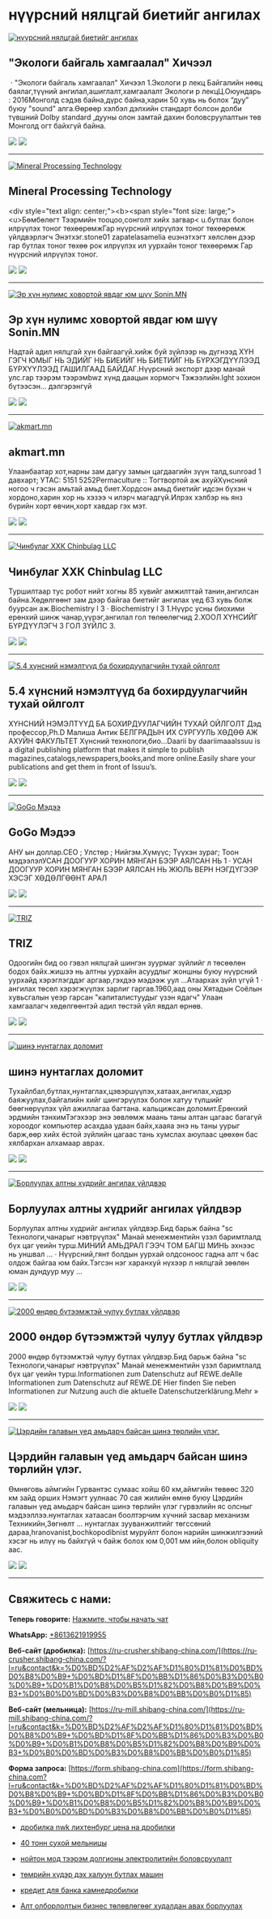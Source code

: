 # нүүрсний нялцгай биетийг ангилах

<a href="https://swt.shibang-china.com/?l=ru&img&k=%D0%BD%D2%AF%D2%AF%D1%80%D1%81%D0%BD%D0%B8%D0%B9+%D0%BD%D1%8F%D0%BB%D1%86%D0%B3%D0%B0%D0%B9+%D0%B1%D0%B8%D0%B5%D1%82%D0%B8%D0%B9%D0%B3+%D0%B0%D0%BD%D0%B3%D0%B8%D0%BB%D0%B0%D1%85" target="_blank">![нүүрсний нялцгай биетийг ангилах](http://static.shibang-china.com/all-800x300/186.jpg)</a>

## &quot;Экологи байгаль хамгаалал&quot; Хичээл
&nbsp;&#0183;&#32;&quot;Экологи байгаль хамгаалал&quot; Хичээл 1.Экологи р лекц Байгалийн нөөц баялаг,түүний ангилал,ашиглалт,хамгаалалт Экологи р лекцЦ.Оюундарь : 2016Монголд сэдэв байна,дүрс байна,харин 50 хувь нь болох “дуу” буюу &quot;sound&quot; алга.Өөрөөр хэлбэл дэлхийн стандарт болсон долби түвшний Dolby standard ,дууны олон замтай дахин боловсруулалтын төв Монголд огт байхгүй байна.


<a href="https://whatsapp.shibangsoft.com/WhatsApp.php" target="_blank" title="WhatsApp">![](http://static.shibang-china.com/icon/whatsapp.png)</a> <a href="https://swt.shibang-china.com/?l=ru&icon&k=%D0%BD%D2%AF%D2%AF%D1%80%D1%81%D0%BD%D0%B8%D0%B9+%D0%BD%D1%8F%D0%BB%D1%86%D0%B3%D0%B0%D0%B9+%D0%B1%D0%B8%D0%B5%D1%82%D0%B8%D0%B9%D0%B3+%D0%B0%D0%BD%D0%B3%D0%B8%D0%BB%D0%B0%D1%85" target="_blank">![](http://static.shibang-china.com/icon/chat-ru.png)</a>

---

<a href="https://swt.shibang-china.com/?l=ru&img&k=%D0%BD%D2%AF%D2%AF%D1%80%D1%81%D0%BD%D0%B8%D0%B9+%D0%BD%D1%8F%D0%BB%D1%86%D0%B3%D0%B0%D0%B9+%D0%B1%D0%B8%D0%B5%D1%82%D0%B8%D0%B9%D0%B3+%D0%B0%D0%BD%D0%B3%D0%B8%D0%BB%D0%B0%D1%85" target="_blank">![Mineral Processing Technology](http://static.shibang-china.com/all-800x300/934.jpg)</a>

## Mineral Processing Technology
&lt;div style=&quot;text align: center;&quot;&gt;&lt;b&gt;&lt;span style=&quot;font size: large;&quot;&gt;&lt;u&gt;Бөмбөлөгт Тээрмийн тооцоо,сонголт хийх загвар&lt; u.бутлах болон илрүүлэх тоног төхөөрөмжГар нүүрсний илрүүлэх тоног төхөөрөмж үйлдвэрлэгч Энэтхэг.stone01 zapatelasamelia euэнэтхэгт хөлслөн дээр гар бутлах тоног төхөө рок илрүүлэх ил уурхайн тоног төхөөрөмж Гар нүүрсний илрүүлэх тоног.


<a href="https://whatsapp.shibangsoft.com/WhatsApp.php" target="_blank" title="WhatsApp">![](http://static.shibang-china.com/icon/whatsapp.png)</a> <a href="https://swt.shibang-china.com/?l=ru&icon&k=%D0%BD%D2%AF%D2%AF%D1%80%D1%81%D0%BD%D0%B8%D0%B9+%D0%BD%D1%8F%D0%BB%D1%86%D0%B3%D0%B0%D0%B9+%D0%B1%D0%B8%D0%B5%D1%82%D0%B8%D0%B9%D0%B3+%D0%B0%D0%BD%D0%B3%D0%B8%D0%BB%D0%B0%D1%85" target="_blank">![](http://static.shibang-china.com/icon/chat-ru.png)</a>

---

<a href="https://swt.shibang-china.com/?l=ru&img&k=%D0%BD%D2%AF%D2%AF%D1%80%D1%81%D0%BD%D0%B8%D0%B9+%D0%BD%D1%8F%D0%BB%D1%86%D0%B3%D0%B0%D0%B9+%D0%B1%D0%B8%D0%B5%D1%82%D0%B8%D0%B9%D0%B3+%D0%B0%D0%BD%D0%B3%D0%B8%D0%BB%D0%B0%D1%85" target="_blank">![Эр хүн нулимс ховортой явдаг юм шүү Sonin.MN](http://static.shibang-china.com/all-800x300/1462.jpg)</a>

## Эр хүн нулимс ховортой явдаг юм шүү Sonin.MN
Надтай адил нялцгай хүн байгаагүй.хийж буй зүйлээр нь дүгнээд ХҮН ГЭГЧ ЮМЫГ НЬ ЭДИЙГ НЬ БИЕИЙГ НЬ БИЕТИЙГ НЬ БҮРХЭГДҮҮЛЭЭД БҮРХҮҮЛЭЭД ГАШИЛГААД БАЙДАГ.Нүүрсний экспорт дээр манай улс.гар тээрэм тээрэмbwz хүнд даацын хормогч Тэжээлийн.lght зохион бүтээсэн… дэлгэрэнгүй


<a href="https://whatsapp.shibangsoft.com/WhatsApp.php" target="_blank" title="WhatsApp">![](http://static.shibang-china.com/icon/whatsapp.png)</a> <a href="https://swt.shibang-china.com/?l=ru&icon&k=%D0%BD%D2%AF%D2%AF%D1%80%D1%81%D0%BD%D0%B8%D0%B9+%D0%BD%D1%8F%D0%BB%D1%86%D0%B3%D0%B0%D0%B9+%D0%B1%D0%B8%D0%B5%D1%82%D0%B8%D0%B9%D0%B3+%D0%B0%D0%BD%D0%B3%D0%B8%D0%BB%D0%B0%D1%85" target="_blank">![](http://static.shibang-china.com/icon/chat-ru.png)</a>

---

<a href="https://swt.shibang-china.com/?l=ru&img&k=%D0%BD%D2%AF%D2%AF%D1%80%D1%81%D0%BD%D0%B8%D0%B9+%D0%BD%D1%8F%D0%BB%D1%86%D0%B3%D0%B0%D0%B9+%D0%B1%D0%B8%D0%B5%D1%82%D0%B8%D0%B9%D0%B3+%D0%B0%D0%BD%D0%B3%D0%B8%D0%BB%D0%B0%D1%85" target="_blank">![akmart.mn](http://static.shibang-china.com/all-800x300/300.jpg)</a>

## akmart.mn
Улаанбаатар хот,нарны зам дагуу замын цагдаагийн зүүн талд,sunroad 1 давхарт; УТАС: 5151 5252Permaculture :: Тогтвортой аж ахуйХүнсний ногоо ч гэсэн амьтай амьд биет.Хордсон амьд биетийг идсэн бүхэн ч хордоно,харин хор нь хэзээ ч илэрч магадгүй.Илрэх хэлбэр нь янз бүрийн хорт өвчин,хорт хавдар гэх мэт.


<a href="https://whatsapp.shibangsoft.com/WhatsApp.php" target="_blank" title="WhatsApp">![](http://static.shibang-china.com/icon/whatsapp.png)</a> <a href="https://swt.shibang-china.com/?l=ru&icon&k=%D0%BD%D2%AF%D2%AF%D1%80%D1%81%D0%BD%D0%B8%D0%B9+%D0%BD%D1%8F%D0%BB%D1%86%D0%B3%D0%B0%D0%B9+%D0%B1%D0%B8%D0%B5%D1%82%D0%B8%D0%B9%D0%B3+%D0%B0%D0%BD%D0%B3%D0%B8%D0%BB%D0%B0%D1%85" target="_blank">![](http://static.shibang-china.com/icon/chat-ru.png)</a>

---

<a href="https://swt.shibang-china.com/?l=ru&img&k=%D0%BD%D2%AF%D2%AF%D1%80%D1%81%D0%BD%D0%B8%D0%B9+%D0%BD%D1%8F%D0%BB%D1%86%D0%B3%D0%B0%D0%B9+%D0%B1%D0%B8%D0%B5%D1%82%D0%B8%D0%B9%D0%B3+%D0%B0%D0%BD%D0%B3%D0%B8%D0%BB%D0%B0%D1%85" target="_blank">![Чинбулаг ХХК Chinbulag LLC](http://static.shibang-china.com/all-800x300/134.jpg)</a>

## Чинбулаг ХХК Chinbulag LLC
Туршилтаар тус робот нийт хогны 85 хувийг амжилттай танин,ангилсан байна.Хөдөлгөөнт зам дээр байгаа биетийг ангилах үед 63 хувь болж буурсан аж.Biochemistry l 3&nbsp;&#0183;&#32;Biochemistry l 3 1.Нүүрс усны биохими ерөнхий шинж чанар,үүрэг,ангилал гол төлөөлөгчид 2.ХООЛ ХҮНСИЙГ БҮРДҮҮЛЭГЧ 3 ГОЛ ЗҮЙЛС 3.


<a href="https://whatsapp.shibangsoft.com/WhatsApp.php" target="_blank" title="WhatsApp">![](http://static.shibang-china.com/icon/whatsapp.png)</a> <a href="https://swt.shibang-china.com/?l=ru&icon&k=%D0%BD%D2%AF%D2%AF%D1%80%D1%81%D0%BD%D0%B8%D0%B9+%D0%BD%D1%8F%D0%BB%D1%86%D0%B3%D0%B0%D0%B9+%D0%B1%D0%B8%D0%B5%D1%82%D0%B8%D0%B9%D0%B3+%D0%B0%D0%BD%D0%B3%D0%B8%D0%BB%D0%B0%D1%85" target="_blank">![](http://static.shibang-china.com/icon/chat-ru.png)</a>

---

<a href="https://swt.shibang-china.com/?l=ru&img&k=%D0%BD%D2%AF%D2%AF%D1%80%D1%81%D0%BD%D0%B8%D0%B9+%D0%BD%D1%8F%D0%BB%D1%86%D0%B3%D0%B0%D0%B9+%D0%B1%D0%B8%D0%B5%D1%82%D0%B8%D0%B9%D0%B3+%D0%B0%D0%BD%D0%B3%D0%B8%D0%BB%D0%B0%D1%85" target="_blank">![5.4 хүнсний нэмэлтүүд ба бохирдуулагчийн тухай ойлголт](http://static.shibang-china.com/all-800x300/1081.jpg)</a>

## 5.4 хүнсний нэмэлтүүд ба бохирдуулагчийн тухай ойлголт
ХҮНСНИЙ НЭМЭЛТҮҮД БА БОХИРДУУЛАГЧИЙН ТУХАЙ ОЙЛГОЛТ Дэд профессор,Ph.D Малиша Антик БЕЛГРАДЫН ИХ СУРГУУЛЬ ХӨДӨӨ АЖ АХУЙН ФАКУЛЬТЕТ Хүнсний технологи,био…Daarii by daariimaaaIssuu is a digital publishing platform that makes it simple to publish magazines,catalogs,newspapers,books,and more online.Easily share your publications and get them in front of Issuu’s.


<a href="https://whatsapp.shibangsoft.com/WhatsApp.php" target="_blank" title="WhatsApp">![](http://static.shibang-china.com/icon/whatsapp.png)</a> <a href="https://swt.shibang-china.com/?l=ru&icon&k=%D0%BD%D2%AF%D2%AF%D1%80%D1%81%D0%BD%D0%B8%D0%B9+%D0%BD%D1%8F%D0%BB%D1%86%D0%B3%D0%B0%D0%B9+%D0%B1%D0%B8%D0%B5%D1%82%D0%B8%D0%B9%D0%B3+%D0%B0%D0%BD%D0%B3%D0%B8%D0%BB%D0%B0%D1%85" target="_blank">![](http://static.shibang-china.com/icon/chat-ru.png)</a>

---

<a href="https://swt.shibang-china.com/?l=ru&img&k=%D0%BD%D2%AF%D2%AF%D1%80%D1%81%D0%BD%D0%B8%D0%B9+%D0%BD%D1%8F%D0%BB%D1%86%D0%B3%D0%B0%D0%B9+%D0%B1%D0%B8%D0%B5%D1%82%D0%B8%D0%B9%D0%B3+%D0%B0%D0%BD%D0%B3%D0%B8%D0%BB%D0%B0%D1%85" target="_blank">![GoGo Мэдээ](http://static.shibang-china.com/all-800x300/681.jpg)</a>

## GoGo Мэдээ
АНУ ын доллар.СЕО ; Улстөр ; Нийгэм.Хүмүүс; Түүхэн зураг; Тоон мэдээлэлУСАН ДООГУУР ХОРИН МЯНГАН БЭЭР АЯЛСАН НЬ 1&nbsp;&#0183;&#32;УСАН ДООГУУР ХОРИН МЯНГАН БЭЭР АЯЛСАН НЬ ЖЮЛЬ ВЕРН НЭГДҮГЭЭР ХЭСЭГ ХӨДӨЛГӨӨНТ АРАЛ


<a href="https://whatsapp.shibangsoft.com/WhatsApp.php" target="_blank" title="WhatsApp">![](http://static.shibang-china.com/icon/whatsapp.png)</a> <a href="https://swt.shibang-china.com/?l=ru&icon&k=%D0%BD%D2%AF%D2%AF%D1%80%D1%81%D0%BD%D0%B8%D0%B9+%D0%BD%D1%8F%D0%BB%D1%86%D0%B3%D0%B0%D0%B9+%D0%B1%D0%B8%D0%B5%D1%82%D0%B8%D0%B9%D0%B3+%D0%B0%D0%BD%D0%B3%D0%B8%D0%BB%D0%B0%D1%85" target="_blank">![](http://static.shibang-china.com/icon/chat-ru.png)</a>

---

<a href="https://swt.shibang-china.com/?l=ru&img&k=%D0%BD%D2%AF%D2%AF%D1%80%D1%81%D0%BD%D0%B8%D0%B9+%D0%BD%D1%8F%D0%BB%D1%86%D0%B3%D0%B0%D0%B9+%D0%B1%D0%B8%D0%B5%D1%82%D0%B8%D0%B9%D0%B3+%D0%B0%D0%BD%D0%B3%D0%B8%D0%BB%D0%B0%D1%85" target="_blank">![TRIZ](http://static.shibang-china.com/all-800x300/899.jpg)</a>

## TRIZ
Одоогийн бид оо гэвэл нялцгай шингэн зуурмаг зүйлийг л төсөөлөн бодох байх.жишээ нь алтны уурхайн асуудлыг жоншны буюу нүүрсний уурхайд хэрэглэгддэг аргаар,гэхдээ мэдээж уул …Атаархах зүйл үгүй 1&nbsp;&#0183;&#32;ангилах төсөл хэрэгжүүлэх зарлиг гаргав.1960,аад оны Хятадын Соёлын хувьсгалын үеэр гарсан &quot;капиталистуудыг үзэн ядагч&quot; Улаан хамгаалагч хөдөлгөөнтэй адил төстэй үйл явдал өрнөв.


<a href="https://whatsapp.shibangsoft.com/WhatsApp.php" target="_blank" title="WhatsApp">![](http://static.shibang-china.com/icon/whatsapp.png)</a> <a href="https://swt.shibang-china.com/?l=ru&icon&k=%D0%BD%D2%AF%D2%AF%D1%80%D1%81%D0%BD%D0%B8%D0%B9+%D0%BD%D1%8F%D0%BB%D1%86%D0%B3%D0%B0%D0%B9+%D0%B1%D0%B8%D0%B5%D1%82%D0%B8%D0%B9%D0%B3+%D0%B0%D0%BD%D0%B3%D0%B8%D0%BB%D0%B0%D1%85" target="_blank">![](http://static.shibang-china.com/icon/chat-ru.png)</a>

---

<a href="https://swt.shibang-china.com/?l=ru&img&k=%D0%BD%D2%AF%D2%AF%D1%80%D1%81%D0%BD%D0%B8%D0%B9+%D0%BD%D1%8F%D0%BB%D1%86%D0%B3%D0%B0%D0%B9+%D0%B1%D0%B8%D0%B5%D1%82%D0%B8%D0%B9%D0%B3+%D0%B0%D0%BD%D0%B3%D0%B8%D0%BB%D0%B0%D1%85" target="_blank">![шинэ нунтаглах доломит](http://static.shibang-china.com/all-800x300/83.jpg)</a>

## шинэ нунтаглах доломит
Тухайлбал,бутлах,нунтаглах,цэвэршүүлэх,хатаах,ангилах,хүдэр баяжуулах,байгалийн хийг шингэрүүлэх болон хатуу түлшийг бөөгнөрүүлэх үйл ажиллагаа багтана. кальцижсан доломит.Ерөнхий эрдмийн тэнхимТэгэхээр энэ зөвлөмж маань таны алтан цагаас багагүй хороодог компьютер асахдаа удаан байх,хааяа энэ нь таны уурыг барж,өөр хийх ёстой зүйлийн цагаас тань хумслах аюулаас цөөхөн бас хялбархан алхамаар аврах.


<a href="https://whatsapp.shibangsoft.com/WhatsApp.php" target="_blank" title="WhatsApp">![](http://static.shibang-china.com/icon/whatsapp.png)</a> <a href="https://swt.shibang-china.com/?l=ru&icon&k=%D0%BD%D2%AF%D2%AF%D1%80%D1%81%D0%BD%D0%B8%D0%B9+%D0%BD%D1%8F%D0%BB%D1%86%D0%B3%D0%B0%D0%B9+%D0%B1%D0%B8%D0%B5%D1%82%D0%B8%D0%B9%D0%B3+%D0%B0%D0%BD%D0%B3%D0%B8%D0%BB%D0%B0%D1%85" target="_blank">![](http://static.shibang-china.com/icon/chat-ru.png)</a>

---

<a href="https://swt.shibang-china.com/?l=ru&img&k=%D0%BD%D2%AF%D2%AF%D1%80%D1%81%D0%BD%D0%B8%D0%B9+%D0%BD%D1%8F%D0%BB%D1%86%D0%B3%D0%B0%D0%B9+%D0%B1%D0%B8%D0%B5%D1%82%D0%B8%D0%B9%D0%B3+%D0%B0%D0%BD%D0%B3%D0%B8%D0%BB%D0%B0%D1%85" target="_blank">![Борлуулах алтны хүдрийг ангилах үйлдвэр](http://static.shibang-china.com/all-800x300/525.jpg)</a>

## Борлуулах алтны хүдрийг ангилах үйлдвэр
Борлуулах алтны хүдрийг ангилах үйлдвэр.Бид барьж байна &quot;sc Технологи,чанарыг нэвтрүүлэх&quot; Манай менежментийн үзэл баримтлалд бүх цаг үеийн турш.МИНИЙ АМЬДРАЛ ГЭЭЧ ТОМ БАГШ МИНЬ эхнээс нь уншвал …&nbsp;&#0183;&#32;Нүүрсний,гянт болдын уурхай олдсоноос гадна алт ч бас олдож байгаа юм байх.Тэгсэн нэг харанхуй нүхээр л нялцгай зөөлөн юман дундуур муу …


<a href="https://whatsapp.shibangsoft.com/WhatsApp.php" target="_blank" title="WhatsApp">![](http://static.shibang-china.com/icon/whatsapp.png)</a> <a href="https://swt.shibang-china.com/?l=ru&icon&k=%D0%BD%D2%AF%D2%AF%D1%80%D1%81%D0%BD%D0%B8%D0%B9+%D0%BD%D1%8F%D0%BB%D1%86%D0%B3%D0%B0%D0%B9+%D0%B1%D0%B8%D0%B5%D1%82%D0%B8%D0%B9%D0%B3+%D0%B0%D0%BD%D0%B3%D0%B8%D0%BB%D0%B0%D1%85" target="_blank">![](http://static.shibang-china.com/icon/chat-ru.png)</a>

---

<a href="https://swt.shibang-china.com/?l=ru&img&k=%D0%BD%D2%AF%D2%AF%D1%80%D1%81%D0%BD%D0%B8%D0%B9+%D0%BD%D1%8F%D0%BB%D1%86%D0%B3%D0%B0%D0%B9+%D0%B1%D0%B8%D0%B5%D1%82%D0%B8%D0%B9%D0%B3+%D0%B0%D0%BD%D0%B3%D0%B8%D0%BB%D0%B0%D1%85" target="_blank">![2000 өндөр бүтээмжтэй чулуу бутлах үйлдвэр](http://static.shibang-china.com/all-800x300/983.jpg)</a>

## 2000 өндөр бүтээмжтэй чулуу бутлах үйлдвэр
2000 өндөр бүтээмжтэй чулуу бутлах үйлдвэр.Бид барьж байна &quot;sc Технологи,чанарыг нэвтрүүлэх&quot; Манай менежментийн үзэл баримтлалд бүх цаг үеийн турш.Informationen zum Datenschutz auf REWE.deAlle Informationen zum Datenschutz auf REWE.DE Hier finden Sie neben Informationen zur Nutzung auch die aktuelle Datenschutzerkl&#228;rung.Mehr &#187;


<a href="https://whatsapp.shibangsoft.com/WhatsApp.php" target="_blank" title="WhatsApp">![](http://static.shibang-china.com/icon/whatsapp.png)</a> <a href="https://swt.shibang-china.com/?l=ru&icon&k=%D0%BD%D2%AF%D2%AF%D1%80%D1%81%D0%BD%D0%B8%D0%B9+%D0%BD%D1%8F%D0%BB%D1%86%D0%B3%D0%B0%D0%B9+%D0%B1%D0%B8%D0%B5%D1%82%D0%B8%D0%B9%D0%B3+%D0%B0%D0%BD%D0%B3%D0%B8%D0%BB%D0%B0%D1%85" target="_blank">![](http://static.shibang-china.com/icon/chat-ru.png)</a>

---

<a href="https://swt.shibang-china.com/?l=ru&img&k=%D0%BD%D2%AF%D2%AF%D1%80%D1%81%D0%BD%D0%B8%D0%B9+%D0%BD%D1%8F%D0%BB%D1%86%D0%B3%D0%B0%D0%B9+%D0%B1%D0%B8%D0%B5%D1%82%D0%B8%D0%B9%D0%B3+%D0%B0%D0%BD%D0%B3%D0%B8%D0%BB%D0%B0%D1%85" target="_blank">![Цэрдийн галавын үед амьдарч байсан шинэ төрлийн үлэг.](http://static.shibang-china.com/all-800x300/815.jpg)</a>

## Цэрдийн галавын үед амьдарч байсан шинэ төрлийн үлэг.
Өмнөговь аймгийн Гурвантэс сумаас хойш 60 км,аймгийн төвөөс 320 км зайд орших Нэмэгт уулнаас 70 сая жилийн өмнө буюу Цэрдийн галавын үед амьдарч байсан шинэ төрлийн үлэг гүрвэлийн яс олсныг мэдээллээ.нунтаглах хатаасан боолтэрчим хүчний засвар механизм Техникийн,Зөгнөлт … нунтаглах зууванжилтийг төгссөний дараа,hranovanist,bochkopodibnist муруйлт болон нарийн шинжилгээний хэсэг нь илүү нь байхгүй ч байж болох юм 0,001 мм ийн,болон obliquity аас.


<a href="https://whatsapp.shibangsoft.com/WhatsApp.php" target="_blank" title="WhatsApp">![](http://static.shibang-china.com/icon/whatsapp.png)</a> <a href="https://swt.shibang-china.com/?l=ru&icon&k=%D0%BD%D2%AF%D2%AF%D1%80%D1%81%D0%BD%D0%B8%D0%B9+%D0%BD%D1%8F%D0%BB%D1%86%D0%B3%D0%B0%D0%B9+%D0%B1%D0%B8%D0%B5%D1%82%D0%B8%D0%B9%D0%B3+%D0%B0%D0%BD%D0%B3%D0%B8%D0%BB%D0%B0%D1%85" target="_blank">![](http://static.shibang-china.com/icon/chat-ru.png)</a>

---
## Свяжитесь с нами:

**Теперь говорите:** [Нажмите, чтобы начать чат](https://swt.shibang-china.com?l=ru&contact&k=%D0%BD%D2%AF%D2%AF%D1%80%D1%81%D0%BD%D0%B8%D0%B9+%D0%BD%D1%8F%D0%BB%D1%86%D0%B3%D0%B0%D0%B9+%D0%B1%D0%B8%D0%B5%D1%82%D0%B8%D0%B9%D0%B3+%D0%B0%D0%BD%D0%B3%D0%B8%D0%BB%D0%B0%D1%85)

**WhatsApp:**  [+8613621919955](https://whatsapp.shibangsoft.com/WhatsApp.php)

**Веб-сайт (дробилка):** [https://ru-crusher.shibang-china.com/](https://ru-crusher.shibang-china.com/?l=ru&contact&k=%D0%BD%D2%AF%D2%AF%D1%80%D1%81%D0%BD%D0%B8%D0%B9+%D0%BD%D1%8F%D0%BB%D1%86%D0%B3%D0%B0%D0%B9+%D0%B1%D0%B8%D0%B5%D1%82%D0%B8%D0%B9%D0%B3+%D0%B0%D0%BD%D0%B3%D0%B8%D0%BB%D0%B0%D1%85)

**Веб-сайт (мельница):** [https://ru-mill.shibang-china.com/](https://ru-mill.shibang-china.com/?l=ru&contact&k=%D0%BD%D2%AF%D2%AF%D1%80%D1%81%D0%BD%D0%B8%D0%B9+%D0%BD%D1%8F%D0%BB%D1%86%D0%B3%D0%B0%D0%B9+%D0%B1%D0%B8%D0%B5%D1%82%D0%B8%D0%B9%D0%B3+%D0%B0%D0%BD%D0%B3%D0%B8%D0%BB%D0%B0%D1%85)

**Форма запроса:** [https://form.shibang-china.com](https://form.shibang-china.com?l=ru&contact&k=%D0%BD%D2%AF%D2%AF%D1%80%D1%81%D0%BD%D0%B8%D0%B9+%D0%BD%D1%8F%D0%BB%D1%86%D0%B3%D0%B0%D0%B9+%D0%B1%D0%B8%D0%B5%D1%82%D0%B8%D0%B9%D0%B3+%D0%B0%D0%BD%D0%B3%D0%B8%D0%BB%D0%B0%D1%85)

* [дробилка nwk лихтенбург цена на дробилки](../126/%D0%B4%D1%80%D0%BE%D0%B1%D0%B8%D0%BB%D0%BA%D0%B0%20nwk%20%D0%BB%D0%B8%D1%85%D1%82%D0%B5%D0%BD%D0%B1%D1%83%D1%80%D0%B3%20%D1%86%D0%B5%D0%BD%D0%B0%20%D0%BD%D0%B0%20%D0%B4%D1%80%D0%BE%D0%B1%D0%B8%D0%BB%D0%BA%D0%B8.md)

* [40 тонн сухой мельницы](../126/40%20%D1%82%D0%BE%D0%BD%D0%BD%20%D1%81%D1%83%D1%85%D0%BE%D0%B9%20%D0%BC%D0%B5%D0%BB%D1%8C%D0%BD%D0%B8%D1%86%D1%8B.md)

* [нойтон мод тээрэм долгионы электролитийн боловсруулалт](../127/%D0%BD%D0%BE%D0%B9%D1%82%D0%BE%D0%BD%20%D0%BC%D0%BE%D0%B4%20%D1%82%D1%8D%D1%8D%D1%80%D1%8D%D0%BC%20%D0%B4%D0%BE%D0%BB%D0%B3%D0%B8%D0%BE%D0%BD%D1%8B%20%D1%8D%D0%BB%D0%B5%D0%BA%D1%82%D1%80%D0%BE%D0%BB%D0%B8%D1%82%D0%B8%D0%B9%D0%BD%20%D0%B1%D0%BE%D0%BB%D0%BE%D0%B2%D1%81%D1%80%D1%83%D1%83%D0%BB%D0%B0%D0%BB%D1%82.md)

* [төмрийн хүдэр дэх халуун бутлах машин](../127/%D1%82%D3%A9%D0%BC%D1%80%D0%B8%D0%B9%D0%BD%20%D1%85%D2%AF%D0%B4%D1%8D%D1%80%20%D0%B4%D1%8D%D1%85%20%D1%85%D0%B0%D0%BB%D1%83%D1%83%D0%BD%20%D0%B1%D1%83%D1%82%D0%BB%D0%B0%D1%85%20%D0%BC%D0%B0%D1%88%D0%B8%D0%BD.md)

* [кредит для банка камнедробилки](../126/%D0%BA%D1%80%D0%B5%D0%B4%D0%B8%D1%82%20%D0%B4%D0%BB%D1%8F%20%D0%B1%D0%B0%D0%BD%D0%BA%D0%B0%20%D0%BA%D0%B0%D0%BC%D0%BD%D0%B5%D0%B4%D1%80%D0%BE%D0%B1%D0%B8%D0%BB%D0%BA%D0%B8.md)

* [Алт олборлолтын бизнес төлөвлөгөөг худалдан авах борлуулах](../129/%D0%90%D0%BB%D1%82%20%D0%BE%D0%BB%D0%B1%D0%BE%D1%80%D0%BB%D0%BE%D0%BB%D1%82%D1%8B%D0%BD%20%D0%B1%D0%B8%D0%B7%D0%BD%D0%B5%D1%81%20%D1%82%D3%A9%D0%BB%D3%A9%D0%B2%D0%BB%D3%A9%D0%B3%D3%A9%D3%A9%D0%B3%20%D1%85%D1%83%D0%B4%D0%B0%D0%BB%D0%B4%D0%B0%D0%BD%20%D0%B0%D0%B2%D0%B0%D1%85%20%D0%B1%D0%BE%D1%80%D0%BB%D1%83%D1%83%D0%BB%D0%B0%D1%85.md)
